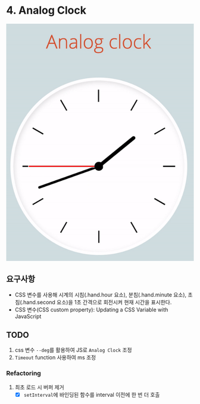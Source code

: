 # 4. Analog Clock

![Analog Clock](/images/analog-clock.gif)

## 요구사항

- CSS 변수를 사용해 시계의 시침(.hand.hour 요소), 분침(.hand.minute 요소), 초침(.hand.second 요소)을 1초 간격으로 회전시켜 현재 시간을 표시한다.
- CSS 변수(CSS custom property): Updating a CSS Variable with JavaScript

## TODO

1. css 변수 `--deg`를 활용하여 JS로 `Analog Clock` 조정
2. `Timeout` function 사용하여 ms 조정

### Refactoring

1. 최초 로드 시 버퍼 제거
   - [x] `setInterval`에 바인딩된 함수를 interval 이전에 한 번 더 호출
